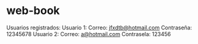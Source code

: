 # web-book
Usuarios registrados:
  Usuario 1:
    Correo: jfxdtb@hotmail.com
    Contraseña: 12345678
  Usuario 2:
    Correo: a@hotmail.com
    Contrasela: 123456
